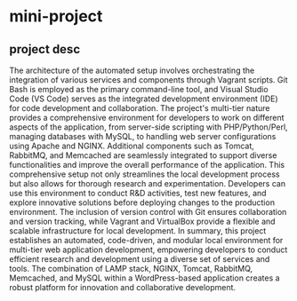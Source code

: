 # mini-project
## project desc 
The architecture of the automated setup involves orchestrating the integration of various 
services and components through Vagrant scripts. Git Bash is employed as the primary 
command-line tool, and Visual Studio Code (VS Code) serves as the integrated 
development environment (IDE) for code development and collaboration.
The project's multi-tier nature provides a comprehensive environment for developers to 
work on different aspects of the application, from server-side scripting with 
PHP/Python/Perl, managing databases with MySQL, to handling web server 
configurations using Apache and NGINX. Additional components such as Tomcat, 
RabbitMQ, and Memcached are seamlessly integrated to support diverse functionalities 
and improve the overall performance of the application.
This comprehensive setup not only streamlines the local development process but also 
allows for thorough research and experimentation. Developers can use this environment 
to conduct R&D activities, test new features, and explore innovative solutions before
deploying changes to the production environment. The inclusion of version control with 
Git ensures collaboration and version tracking, while Vagrant and VirtualBox provide 
a flexible and scalable infrastructure for local development.
In summary, this project establishes an automated, code-driven, and modular local 
environment for multi-tier web application development, empowering developers to 
conduct efficient research and development using a diverse set of services and tools. 
The combination of LAMP stack, NGINX, Tomcat, RabbitMQ, Memcached, and 
MySQL within a WordPress-based application creates a robust platform for innovation 
and collaborative development.
